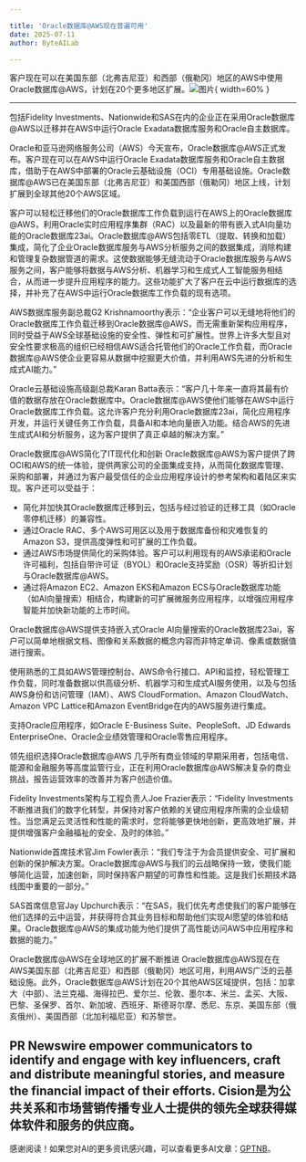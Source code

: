```yaml
---

title: 'Oracle数据库@AWS现在普遍可用'
date: 2025-07-11
author: ByteAILab

---
```


客户现在可以在美国东部（北弗吉尼亚）和西部（俄勒冈）地区的AWS中使用Oracle数据库@AWS，计划在20个更多地区扩展。![图片](https://ai-techpark.com/wp-content/uploads/Oracle-Database.jpg){ width=60% }

---

包括Fidelity Investments、Nationwide和SAS在内的企业正在采用Oracle数据库@AWS以迁移并在AWS中运行Oracle Exadata数据库服务和Oracle自主数据库。

Oracle和亚马逊网络服务公司（AWS）今天宣布，Oracle数据库@AWS正式发布。客户现在可以在AWS中运行Oracle Exadata数据库服务和Oracle自主数据库，借助于在AWS中部署的Oracle云基础设施（OCI）专用基础设施。Oracle数据库@AWS已在美国东部（北弗吉尼亚）和美国西部（俄勒冈）地区上线，计划扩展到全球其他20个AWS区域。

客户可以轻松迁移他们的Oracle数据库工作负载到运行在AWS上的Oracle数据库@AWS，利用Oracle实时应用程序集群（RAC）以及最新的带有嵌入式AI向量功能的Oracle数据库23ai。Oracle数据库@AWS包括零ETL（提取、转换和加载）集成，简化了企业Oracle数据库服务与AWS分析服务之间的数据集成，消除构建和管理复杂数据管道的需求。这使数据能够无缝流动于Oracle数据库服务与AWS服务之间，客户能够将数据与AWS分析、机器学习和生成式人工智能服务相结合，从而进一步提升应用程序的能力。这些功能扩大了客户在云中运行数据库的选择，并补充了在AWS中运行Oracle数据库工作负载的现有选项。

AWS数据库服务副总裁G2 Krishnamoorthy表示：“企业客户可以无缝地将他们的Oracle数据库工作负载迁移到Oracle数据库@AWS，而无需重新架构应用程序，同时受益于AWS全球基础设施的安全性、弹性和可扩展性。世界上许多大型且对安全性要求极高的组织已经相信AWS适合托管他们的Oracle工作负载，而Oracle数据库@AWS使企业更容易从数据中挖掘更大价值，并利用AWS先进的分析和生成式AI能力。”

Oracle云基础设施高级副总裁Karan Batta表示：“客户几十年来一直将其最有价值的数据存放在Oracle数据库中。Oracle数据库@AWS使他们能够在AWS中运行Oracle数据库工作负载。这允许客户充分利用Oracle数据库23ai，简化应用程序开发，并运行关键任务工作负载，具备AI和本地向量嵌入功能。结合AWS的先进生成式AI和分析服务，这为客户提供了真正卓越的解决方案。”

Oracle数据库@AWS简化了IT现代化和创新
Oracle数据库@AWS为客户提供了跨OCI和AWS的统一体验，提供两家公司的全面集成支持，从而简化数据库管理、采购和部署，并通过为客户最受信任的企业应用程序设计的参考架构和着陆区来实现。客户还可以受益于：

- 简化并加快其Oracle数据库迁移到云，包括与经过验证的迁移工具（如Oracle零停机迁移）的兼容性。
- 通过Oracle RAC、多个AWS可用区以及用于数据库备份和灾难恢复的Amazon S3，提供高度弹性和可扩展的工作负载。
- 通过AWS市场提供简化的采购体验。客户可以利用现有的AWS承诺和Oracle许可福利，包括自带许可证（BYOL）和Oracle支持奖励（OSR）等折扣计划与Oracle数据库@AWS。
- 通过将Amazon EC2、Amazon EKS和Amazon ECS与Oracle数据库功能（如AI向量搜索）相结合，构建新的可扩展微服务应用程序，以增强应用程序智能并加快新功能的上市时间。

Oracle数据库@AWS提供支持嵌入式Oracle AI向量搜索的Oracle数据库23ai，客户可以简单地根据文档、图像和关系数据的概念内容而非特定单词、像素或数据值进行搜索。

使用熟悉的工具如AWS管理控制台、AWS命令行接口、API和监控，轻松管理工作负载，同时准备数据以供高级分析、机器学习和生成式AI服务使用，以及与包括AWS身份和访问管理（IAM）、AWS CloudFormation、Amazon CloudWatch、Amazon VPC Lattice和Amazon EventBridge在内的AWS服务进行集成。
 
支持Oracle应用程序，如Oracle E-Business Suite、PeopleSoft、JD Edwards EnterpriseOne、Oracle企业绩效管理和Oracle零售应用程序。

领先组织选择Oracle数据库@AWS
几乎所有商业领域的早期采用者，包括电信、能源和金融服务等高度监管行业，正在利用Oracle数据库@AWS解决复杂的商业挑战，报告运营效率的改善并为客户创造价值。

Fidelity Investments架构与工程负责人Joe Frazier表示：“Fidelity Investments不断推进我们的数字化转型，并保持对客户依赖的关键应用程序所需的企业级韧性。当您满足云灵活性和性能的需求时，您将能够更快地创新，更高效地扩展，并提供增强客户金融福祉的安全、及时的体验。”

Nationwide首席技术官Jim Fowler表示：“我们专注于为会员提供安全、可扩展和创新的保护解决方案。Oracle数据库@AWS与我们的云战略保持一致，使我们能够简化运营，加速创新，同时保持客户期望的可靠性和性能。这是我们长期技术路线图中重要的一部分。”

SAS首席信息官Jay Upchurch表示：“在SAS，我们优先考虑使我们的客户能够在他们选择的云中运营，并获得符合其业务目标和帮助他们实现AI愿望的体验和结果。Oracle数据库@AWS的集成功能为他们提供了高性能访问AWS中应用程序和数据的能力。”

Oracle数据库@AWS在全球地区的扩展不断推进
Oracle数据库@AWS现在在AWS美国东部（北弗吉尼亚）和西部（俄勒冈）地区可用，利用AWS广泛的云基础设施。此外，Oracle数据库@AWS计划在20个其他AWS区域提供，包括：加拿大（中部）、法兰克福、海得拉巴、爱尔兰、伦敦、墨尔本、米兰、孟买、大阪、巴黎、圣保罗、首尔、新加坡、西班牙、斯德哥尔摩、悉尼、东京、美国东部（俄亥俄州）、美国西部（北加利福尼亚）和苏黎世。

PR Newswire empower communicators to identify and engage with key influencers, craft and distribute meaningful stories, and measure the financial impact of their efforts. Cision是为公共关系和市场营销传播专业人士提供的领先全球获得媒体软件和服务的供应商。
---
感谢阅读！如果您对AI的更多资讯感兴趣，可以查看更多AI文章：[GPTNB](https://gptnb.com)。